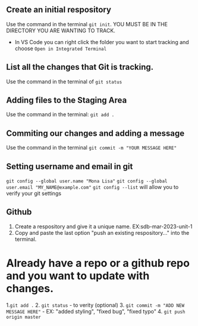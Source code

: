 ## Create an initial respository

Use the command in the terminal `git init`. YOU MUST BE IN THE DIRECTORY YOU ARE WANTING TO TRACK.

- In VS Code you can right click the folder you want to start tracking and choose `Open in Integrated Terminal`


## List all the changes that Git is tracking.

Use the command in the terminal of `git status`

## Adding files to the Staging Area

Use the command in the terminal: `git add .`

## Commiting our changes and adding a message

Use the command in the terminal `git commit -m "YOUR MESSAGE HERE"`

## Setting username and email in git
`git config --global user.name "Mona Lisa"`
`git config --global user.email "MY_NAME@example.com"`
`git config --list` will allow you to verify your git settings


## Github
1. Create a respository and give it a unique name. EX:sdb-mar-2023-unit-1
2. Copy and paste the last option "push an existing respository..." into the terminal.

# Already have a repo or a github repo and you want to update with changes.

1.`git add .`
2. `git status` - to verity (optional)
3. `git commit -m "ADD NEW MESSAGE HERE"` - EX: "added styling", "fixed bug", "fixed typo"
4. `git push origin master`

